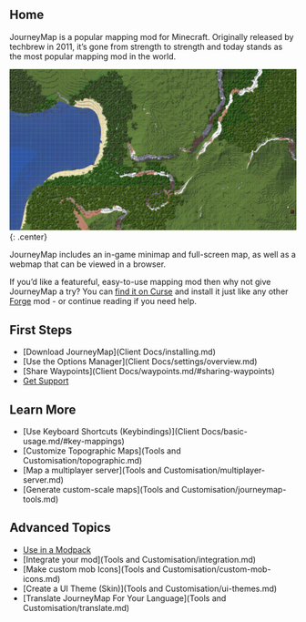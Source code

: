 ## **Home**

JourneyMap is a popular mapping mod for Minecraft. Originally released by techbrew in 2011, it’s gone from strength to strength and today stands as the most popular mapping mod in the world.

![Background](img/background.jpg){: .center}

JourneyMap includes an in-game minimap and full-screen map, as well as a webmap that can be viewed in a browser.

If you’d like a featureful, easy-to-use mapping mod then why not give JourneyMap a try? You can [find it on Curse](https://www.curseforge.com/minecraft/mc-mods/journeymap) and install it just like any other [Forge](https://forums.minecraftforge.net/) mod - or continue reading if you need help.

## **First Steps**

- [Download JourneyMap](Client Docs/installing.md)
- [Use the Options Manager](Client Docs/settings/overview.md)
- [Share Waypoints](Client Docs/waypoints.md/#sharing-waypoints)
- [Get Support](About/support.md)

## **Learn More**

- [Use Keyboard Shortcuts (Keybindings)](Client Docs/basic-usage.md/#key-mappings)
- [Customize Topographic Maps](Tools and Customisation/topographic.md)
- [Map a multiplayer server](Tools and Customisation/multiplayer-server.md)
- [Generate custom-scale maps](Tools and Customisation/journeymap-tools.md)

## **Advanced Topics**

- [Use in a Modpack](About/licensing.md)
- [Integrate your mod](Tools and Customisation/integration.md)
- [Make custom mob Icons](Tools and Customisation/custom-mob-icons.md)
- [Create a UI Theme (Skin)](Tools and Customisation/ui-themes.md)
- [Translate JourneyMap For Your Language](Tools and Customisation/translate.md)
